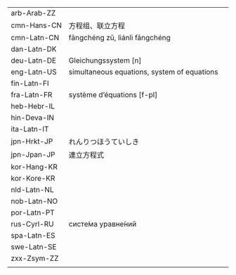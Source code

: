 | | | |
|-|-|-|
| arb-Arab-ZZ |  |  |
| cmn-Hans-CN | 方程组、联立方程 |  |
| cmn-Latn-CN | fāngchéng zǔ, liánlì fāngchéng |  |
| dan-Latn-DK |  |  |
| deu-Latn-DE | Gleichungssystem [n] |  |
| eng-Latn-US | simultaneous equations, system of equations |  |
| fin-Latn-FI |  |  |
| fra-Latn-FR | système d’équations [f-pl] |  |
| heb-Hebr-IL |  |  |
| hin-Deva-IN |  |  |
| ita-Latn-IT |  |  |
| jpn-Hrkt-JP | れんりつほうていしき |  |
| jpn-Jpan-JP | 連立方程式 |  |
| kor-Hang-KR |  |  |
| kor-Kore-KR |  |  |
| nld-Latn-NL |  |  |
| nob-Latn-NO |  |  |
| por-Latn-PT |  |  |
| rus-Cyrl-RU | систе́ма уравне́ний |  |
| spa-Latn-ES |  |  |
| swe-Latn-SE |  |  |
| zxx-Zsym-ZZ |  |  |
|  |  |  |
